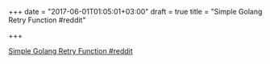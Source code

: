 +++
date = "2017-06-01T01:05:01+03:00"
draft = true
title = "Simple Golang Retry Function  #reddit"

+++

<p><a href="https://t.co/nH2bh8vXDR">Simple Golang Retry Function  #reddit</a></p>